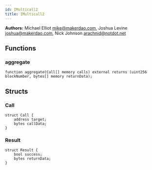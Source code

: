 ```yaml
---
id: IMulticall2
title: IMulticall2
---
```


**Authors:**
Michael Elliot <mike@makerdao.com>, Joshua Levine <joshua@makerdao.com>, Nick Johnson <arachnid@notdot.net>


## Functions
### aggregate


```solidity
function aggregate(Call[] memory calls) external returns (uint256 blockNumber, bytes[] memory returnData);
```

## Structs
### Call

```solidity
struct Call {
    address target;
    bytes callData;
}
```

### Result

```solidity
struct Result {
    bool success;
    bytes returnData;
}
```


